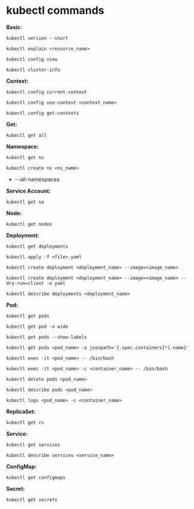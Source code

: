 # kubectl commands

**Basic:**
```
kubectl version --short
```
```
kubectl explain <resource_name>
```
```
kubectl config view
```
```
kubectl cluster-info
```


**Context:**
```
kubectl config current-context
```
```
kubectl config use-context <context_name>
```
```
kubectl config get-contexts
```


**Get:**
```
kubectl get all
```


**Namespace:**
```
kubectl get ns
```
```
kubectl create ns <ns_name>
```
+ --all-namespaces

**Service Account:**
```
kubectl get sa
```


**Node:**
```
kubectl get nodes
```


**Deployment:**
```
kubectl get deployments
```
```
kubectl apply -f <file>.yaml
```
```
kubectl create deployment <deployment_name> --image=<image_name>
```
```
kubectl create deployment <deployment_name> --image=<image_name> --dry-run=client -o yaml
```
```
kubectl describe deployments <deployment_name>
```


**Pod:**
```
kubectl get pods
```
```
kubectl get pod -o wide
```
```
kubectl get pods --show-labels
```
```
kubectl get pods <pod_name> -o jsonpath='{.spec.containers[*].name}'
```
```
kubectl exec -it <pod_name> -- /bin/bash
```
```
kubectl exec -it <pod_name> -c <container_name> -- /bin/bash
```
```
kubectl delete pods <pod_name>
```
```
kubectl describe pods <pod_name>
```
```
kubectl logs <pod_name> -c <container_name>
```


**ReplicaSet:**
```
kubectl get rs
```


**Service:**
```
kubectl get services
```
```
kubectl describe services <service_name>
```


**ConfigMap:**
```
kubectl get configmaps
```


**Secret:**
```
kubectl get secrets
```



